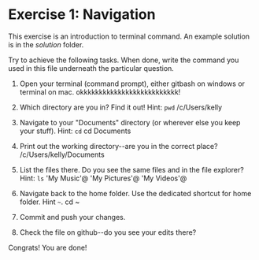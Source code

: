 # Exercise 1: Navigation

This exercise is an introduction to terminal command.
An example solution is in the _solution_ folder.

Try to achieve the following tasks.  When done, write the command you
used in this file underneath the particular question.

1. Open your terminal (command prompt), either gitbash on windows or
   terminal on mac.
   okkkkkkkkkkkkkkkkkkkkkkkkkk!
2. Which directory are you in?  Find it out!  Hint: `pwd`
/c/Users/kelly
3. Navigate to your "Documents" directory (or wherever else you keep
   your stuff).  Hint: `cd`
   cd Documents
4. Print out the working directory--are you in the correct place?
/c/Users/kelly/Documents
5. List the files there.  Do you see the same files and in the file
   explorer?  Hint: `ls`
'My Music'@  'My Pictures'@  'My Videos'@
6. Navigate back to the home folder.  Use the dedicated shortcut for
   home folder.  Hint `~`.
cd ~
7. Commit and push your changes.

8. Check the file on github--do you see your edits there?

Congrats!  You are done!
